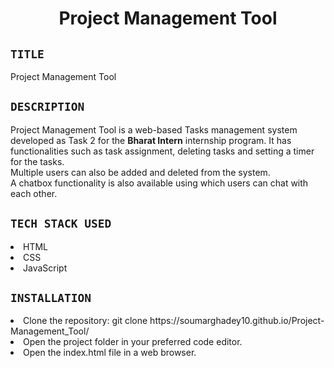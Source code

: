 <h1 align="center">
  <a href="# Project Management Tool"></a>
  Project Management Tool
</h1>

## `TITLE`
Project Management Tool

## `DESCRIPTION`
Project Management Tool is a web-based Tasks management system developed as Task 2 for the **Bharat Intern** internship program. It has functionalities such as task assignment, deleting tasks and setting a timer for the tasks.
<br>
Multiple users can also be added and deleted from the system.
<br>
A chatbox functionality is also available using which users can chat with each other.

## `TECH STACK USED`
<li>HTML</li>
<li>CSS</li>
<li>JavaScript</li>

## `INSTALLATION`
<li>Clone the repository: git clone https://soumarghadey10.github.io/Project-Management_Tool/ </li>
<li>Open the project folder in your preferred code editor.</li>
<li>Open the index.html file in a web browser.</li>
